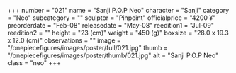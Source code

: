 +++
number = "021"
name = "Sanji P.O.P Neo"
character = "Sanji"
category = "Neo"
subcategory = ""
sculptor = "Pinpoint"
officialprice = "4200 ¥"
preorderdate = "Feb-08"
releasedate = "May-08"
reedition1 = "Jul-09"
reedition2 = ""
height = "23 (cm)"
weight = "450 (g)"
boxsize = "28.0 x 19.3 x 12.0 (cm)"
observations = ""
image = "/onepiecefigures/images/poster/full/021.jpg"
thumb = "/onepiecefigures/images/poster/thumb/021.jpg"
alt = "Sanji P.O.P Neo"
class = "neo"
+++
